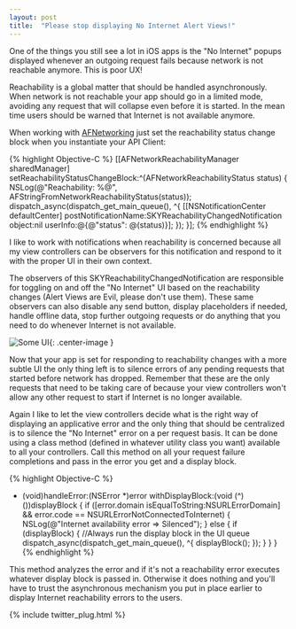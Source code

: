 ```yaml
---
layout: post
title:  "Please stop displaying No Internet Alert Views!"
---
```

One of the things you still see a lot in iOS apps is the "No Internet" popups displayed whenever an outgoing request fails because network is not reachable anymore. This is poor UX!

Reachability is a global matter that should be handled asynchronously. When network is not reachable your app should go in a limited mode, avoiding any request that will collapse even before it is started. In the mean time users should be warned that Internet is not available anymore.

When working with [AFNetworking](https://github.com/AFNetworking/AFNetworking) just set the reachability status change block when you instantiate your API Client:

{% highlight Objective-C %}
[[AFNetworkReachabilityManager sharedManager] setReachabilityStatusChangeBlock:^(AFNetworkReachabilityStatus status) {
            NSLog(@"Reachability: %@", AFStringFromNetworkReachabilityStatus(status));
            dispatch_async(dispatch_get_main_queue(), ^{
                [[NSNotificationCenter defaultCenter] postNotificationName:SKYReachabilityChangedNotification object:nil userInfo:@{@"status": @(status)}];
            });
}];
{% endhighlight %}

I like to work with notifications when reachability is concerned because all my view controllers can be observers for this notification and respond to it with the proper UI in their own context.

The observers of this SKYReachabilityChangedNotification are responsible for toggling on and off the "No Internet" UI based on the reachability changes (Alert Views are Evil, please don't use them).
These same observers can also disable any send button, display placeholders if needed, handle offline data, stop further outgoing requests or do anything that you need to do whenever Internet is not available.

![Some UI](http://imanzarrabian.github.io/assets/connection_down.png){: .center-image }

Now that your app is set for responding to reachability changes with a more subtle UI the only thing left is to silence errors of any pending requests that started before network has dropped. Remember that these are the only requests that need to be taking care of because your view controllers won't allow any other request to start if Internet is no longer available.

Again I like to let the view controllers decide what is the right way of displaying an applicative error and the only thing that should be centralized is to silence the "No Internet" error on a per request basis.
It can be done using a class method (defined in whatever utility class you want) available to all your controllers. Call this method on all your request failure completions and pass in the error you get and a display block.

{% highlight Objective-C %}
+ (void)handleError:(NSError *)error withDisplayBlock:(void (^)())displayBlock {
    if ([error.domain isEqualToString:NSURLErrorDomain] && error.code == NSURLErrorNotConnectedToInternet) {
        NSLog(@"Internet availability error => Silenced");
     }
     else {
         if (displayBlock) {
             //Always run the display block in the UI queue
             dispatch_async(dispatch_get_main_queue(), ^{
                 displayBlock();
             });
         }
     }
}
{% endhighlight %}

This method analyzes the error and if it's not a reachability error executes whatever display block is passed in. Otherwise it does nothing and you'll have to trust the asynchronous mechanism you put in place earlier to display Internet reachability errors to the users.

{% include twitter_plug.html %}
